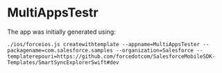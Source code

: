 # MultiAppsTestr

The app was initially generated using:
```shell
./ios/forceios.js createwithtemplate --appname=MultiAppsTester --packagename=com.salesforce.samples --organization=Salesforce --templaterepouri=https://github.com/forcedotcom/SalesforceMobileSDK-Templates/SmartSyncExplorerSwift#dev
```
